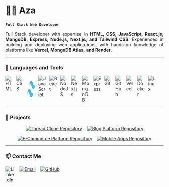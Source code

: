 # 🐱‍👤 Aza

**`Full Stack Web Developer`**

<div align="justify">
Full Stack developer with expertise in <strong>HTML, CSS, JavaScript, React.js, MongoDB, Express, Node.js, Next.js, and Tailwind CSS</strong>. Experienced in building and deploying web applications, with hands-on knowledge of platforms like <strong>Vercel, MongoDB Atlas, and Render</strong>.
</div>

---

### 🧰 Languages and Tools

<div align="left" style="display: flex; flex-wrap: wrap; gap: 10px;">
    <img alt="HTML" width="25px" src="https://cdn.jsdelivr.net/gh/devicons/devicon/icons/html5/html5-plain.svg" />
    <img alt="CSS" width="25px" src="https://cdn.jsdelivr.net/gh/devicons/devicon/icons/css3/css3-plain.svg" />
    <img alt="TailwindCSS" width="25px" src="https://github.com/devicons/devicon/blob/v2.16.0/icons/tailwindcss/tailwindcss-original.svg" />
    <img alt="JavaScript" width="25px" src="https://cdn.jsdelivr.net/gh/devicons/devicon/icons/javascript/javascript-plain.svg" />
    <img alt="React" width="25px" src="https://cdn.jsdelivr.net/gh/devicons/devicon/icons/react/react-original.svg" />
    <img alt="NodeJS" width="25px" src="https://cdn.jsdelivr.net/gh/devicons/devicon/icons/nodejs/nodejs-original.svg" />
    <img alt="Next.js" width="25px" src="https://cdn.jsdelivr.net/gh/devicons/devicon/icons/nextjs/nextjs-original.svg" />
    <img alt="MongoDB" width="25px" src="https://cdn.jsdelivr.net/gh/devicons/devicon/icons/mongodb/mongodb-plain.svg" />
    <img alt="Express" width="25px" src="https://cdn.jsdelivr.net/gh/devicons/devicon/icons/express/express-original.svg" />
    <img alt="Git" width="25px" src="https://cdn.jsdelivr.net/gh/devicons/devicon/icons/git/git-original.svg" />
    <img alt="GitHub" width="25px" src="https://cdn.jsdelivr.net/gh/devicons/devicon/icons/github/github-original.svg" />
    <img alt="Vercel" width="25px" src="https://cdn.jsdelivr.net/gh/devicons/devicon/icons/vercel/vercel-original.svg" />
    <img alt="Docker" width="25px" src="https://cdn.jsdelivr.net/gh/devicons/devicon/icons/docker/docker-original.svg" />
    <img alt="Linux" width="25px" src="https://cdn.jsdelivr.net/gh/devicons/devicon/icons/linux/linux-original.svg" />
</div>

---

### 📂 Projects

<div align="center" style="display: flex; flex-wrap: wrap; justify-content: center; gap: 15px;">
    <a href="https://github.com/AZWALUWU/Thread-Clone">
        <img src="https://github-readme-stats.vercel.app/api/pin/?username=AZWALUWU&repo=Thread-Clone" alt="Thread Clone Repository" width="400px" />
    </a>
    <a href="https://github.com/AZWALUWU/Blog-Platform">
        <img src="https://github-readme-stats.vercel.app/api/pin/?username=AZWALUWU&repo=Blog-Platform" alt="Blog Platform Repository" width="400px" />
    </a>
    <a href="https://github.com/AZWALUWU/ECommerce-Platform">
        <img src="https://github-readme-stats.vercel.app/api/pin/?username=AZWALUWU&repo=ECommerce-Platform" alt="E-Commerce Platform Repository" width="400px" />
    </a>
    <a href="https://github.com/AZWALUWU/Mobile-Apps">
        <img src="https://github-readme-stats.vercel.app/api/pin/?username=AZWALUWU&repo=Mobile-Apps" alt="Mobile Apps Repository" width="400px" />
    </a>
</div>

---

### 📫 Contact Me

<div align="center" style="display: flex; flex-wrap: wrap; gap: 15px;>
    <a href="https://linkedin.com/in/azwa-luwu" target="_blank">
        <img alt="LinkedIn" width="30px" src="https://cdn.jsdelivr.net/gh/devicons/devicon/icons/linkedin/linkedin-original.svg" />
    </a>
    <a href="mailto:azwaluwu472@gmail.com">
        <img alt="Email" width="30px" src="https://cdn-icons-png.flaticon.com/512/732/732200.png" />
    </a>
    <a href="https://github.com/AZWALUWU" target="_blank">
        <img alt="GitHub" width="30px" src="https://cdn.jsdelivr.net/gh/devicons/devicon/icons/github/github-original.svg" />
    </a>
</div>
